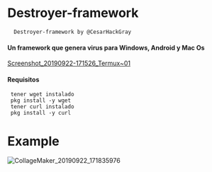 # Destroyer-framework
      Destroyer-framework by @CesarHackGray
      

#### Un framework que genera virus para Windows, Android y Mac Os
[Screenshot_20190922-171526_Termux~01](https://user-images.githubusercontent.com/46208706/65399867-4f710180-dd7c-11e9-88a7-37f451842ba1.jpg)
#### Requisitos
     tener wget instalado
     pkg install -y wget
     tener curl instalado
     pkg install -y curl
     
 # Example
 ![CollageMaker_20190922_171835976](https://user-images.githubusercontent.com/46208706/65399796-f903c300-dd7b-11e9-8933-6a72e94baca1.jpg)
